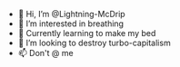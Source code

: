 - 👋 Hi, I’m @Lightning-McDrip
- 👀 I’m interested in breathing
- 🌱 Currently learning to make my bed
- 💞️ I’m looking to destroy turbo-capitalism
- 📫 Don't @ me

